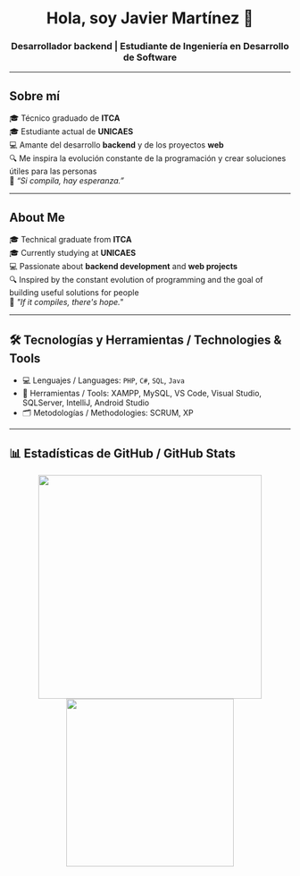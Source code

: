 <h1 align="center">Hola, soy Javier Martínez 🗿</h1>
<h3 align="center">Desarrollador backend | Estudiante de Ingeniería en Desarrollo de Software</h3>

---

## Sobre mí

🎓 Técnico graduado de **ITCA**  
🎓 Estudiante actual de **UNICAES**  
💻 Amante del desarrollo **backend** y de los proyectos **web**  
🔍 Me inspira la evolución constante de la programación y crear soluciones útiles para las personas  
🧠 *“Si compila, hay esperanza.”*

---

## About Me

🎓 Technical graduate from **ITCA**  
🎓 Currently studying at **UNICAES**  
💻 Passionate about **backend development** and **web projects**  
🔍 Inspired by the constant evolution of programming and the goal of building useful solutions for people  
🧠 *"If it compiles, there's hope."*

---

## 🛠️ Tecnologías y Herramientas / Technologies & Tools

- 💻 Lenguajes / Languages: `PHP`, `C#`, `SQL`, `Java`
- 🔧 Herramientas / Tools: XAMPP, MySQL, VS Code, Visual Studio, SQLServer, IntelliJ, Android Studio
- 🗂️ Metodologías / Methodologies: SCRUM, XP

---

## 📊 Estadísticas de GitHub / GitHub Stats

<p align="center">
  <img src="https://github-readme-stats.vercel.app/api?username=Javix44&show_icons=true&theme=radical" width="400" />
  <img src="https://github-readme-stats.vercel.app/api/top-langs/?username=Javix44&layout=compact&theme=radical" width="300" />
</p>
